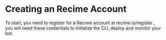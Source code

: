 # Creating an Recime Account

To start, you need to register for a Recime account at recime.io/register , you will need these credentials to initialize the CLI, deploy and monitor your bot.
